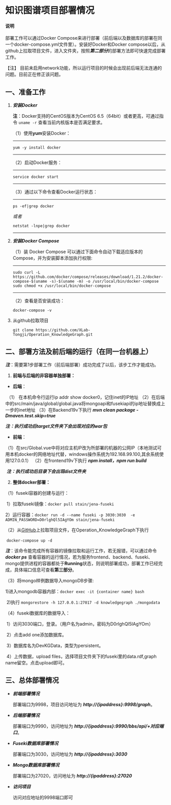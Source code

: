 # 知识图谱项目部署情况

#### 说明

部署工作可以通过Docker Compose来进行部署（前后端以及数据库的部署在同一个docker-compose.yml文件里）。安装好Docker和Docker compose以后，从github上拉取项目文件，进入文件夹，按照***第二部分***的部署方法即可快速完成部署工作。

【注】 目前未启用network功能，所以运行项目的时候会出现前后端无法连通的问题。目前正在修正该问题。

## 一、准备工作

1. ***安装Docker***

   **注**：Docker支持的CentOS版本为CentOS 6.5（64bit）或者更高，可通过指令 `uname -r` 查看当前内核版本是否满足要求。

   （1）使用**yum**安装Docker：

   ---

   `yum -y install docker`

   ---

   （2）启动Docker服务：

   ---

   `service docker start`

   ---

   （3）通过以下命令查看Docker运行状态：

   ---

   `ps -ef|grep docker`

   *或者*

   `netstat -lnpe|grep docker`

   ---

   

2. ***安装Docker Compose***

   （1）装 Docker Compose 可以通过下面命令自动下载适应版本的 Compose，并为安装脚本添加执行权限:

   ---
   
   ```
   sudo curl -L https://github.com/docker/compose/releases/download/1.21.2/docker-compose-$(uname -s)-$(uname -m) -o /usr/local/bin/docker-compose
   sudo chmod +x /usr/local/bin/docker-compose
   ```
   
   ---
   
   （2）查看是否安装成功：
   
   `docker-compose -v`
   
3. 从github拉取项目

   `git clone https://github.com/XLab-Tongji/Operation_KnowledgeGraph.git `

## 二、部署方法及前后端的运行（在同一台机器上）

***注***：需要第1步部署工作（前后端部署）成功完成了以后，该步工作才能成功。

1. **前端与后端的非容器单独部署：**

* **后端**：

​			（1） 在本机命令行运行ip addr show docker0，记住inet的IP地址 （2）在后端中的src/main/java/global/global.java将mongoapi和fusekiapi的ip地址替换成上一步的inet地址 （3）在Backend19v下执行  ***mvn clean package -Dmaven.test.skip=true***

​			***注：执行成功后target文件夹下会出现对应的war包***

* **前端**：

​		（1）在src/Global.vue中将对应主机IP改为所部署的机器的公网IP（本地测试可用本机docker的网络地址代替，windows操作系统为192.168.99.100,其余系统使用127.0.0.1）		（2）在frontend19v下执行  ***npm install，npm run build***

​			***注：执行成功后目录下会出现dist文件夹***

2. **整体docker部署：**

（1）fuseki容器的创建与运行：

​			1）拉取fuseki镜像：`docker pull stain/jena-fuseki`

​			2）运行容器：`docker run -d --name fuseki -p 3030:3030  -e ADMIN_PASSWORD=D0rlghQl5IAgYOm stain/jena-fuseki`

（2）从[GitHub](https://github.com/XLab-Tongji/Operation_KnowledgeGraph.git)上拉取项目文件，在Operation_KnowledgeGraph下执行  

​		 `docker-compose up -d`

***注***：该命令能完成所有容器的镜像拉取和运行工作，若无报错，可以通过命令 ***docker ps*** 查看容器的运行情况，若为服务frontend、backend、fuseki、mongo提供进程的容器都处于**Running**状态，则说明部署成功，部署工作已经完成，具体端口信息可查看**第三部分**。

（3）将mongo样例数据导入mongoDB步骤:

​			1)进入mongodb容器内部：`docker exec -it {container name} bash`

​			2)执行 `mongorestore -h 127.0.0.1:27017 -d knowledgegraph ./mongodata`

（4）fuseki数据库的数据导入：

​			1）访问3030端口，登录。（用户名为admin，密码为D0rlghQl5IAgYOm）

​			2）点击add one添加数据库。

​			3）数据库名为DevKGData，类型为persistent。

​			4）上传数据，upload files，选择项目文件夹下的fuseki里的data.rdf,graph name留空。点击upload即可。

## 三、总体部署情况

- ***前端部署情况***

  部署端口为9998，项目访问地址为 ***http://{ipaddress}:9998/graph***。

* ***后端部署情况***

  部署端口为9990，访问地址为  ***http://{ipaddress}:9990/bbs/api/+对应端口***。

* ***Fuseki数据库部署情况***

  部署端口为3030，访问地址为  ***http://{ipaddress}:3030***

[帐号]: admin
[密码]: D0rlghQl5IAgYOm

* ***Mongo数据库部署情况***

  部署端口为27020，访问地址为  ***http://{ipaddress}:27020***

[数据库名称]: knowledgegraph

* ***访问项目***

  访问对应地址的9998端口即可

